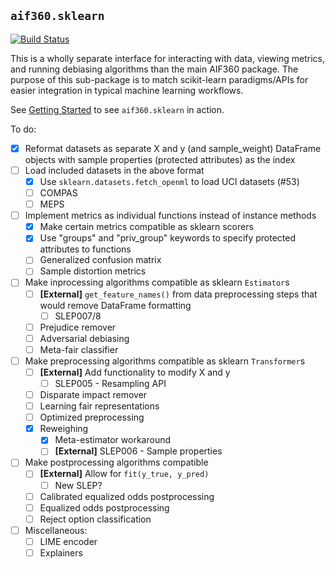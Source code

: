 ## `aif360.sklearn`

[![Build Status](https://travis-ci.org/IBM/AIF360.svg?branch=sklearn-compat)](https://travis-ci.org/IBM/AIF360)

This is a wholly separate interface for interacting with data, viewing metrics,
and running debiasing algorithms than the main AIF360 package. The purpose of
this sub-package is to match scikit-learn paradigms/APIs for easier integration
in typical machine learning workflows.

See [Getting Started](examples/Getting%20Started.ipynb) to see `aif360.sklearn`
in action.

To do:

- [x] Reformat datasets as separate X and y (and sample_weight) DataFrame
objects with sample properties (protected attributes) as the index
- [ ] Load included datasets in the above format
  - [x] Use `sklearn.datasets.fetch_openml` to load UCI datasets (#53)
  - [ ] COMPAS
  - [ ] MEPS
- [ ] Implement metrics as individual functions instead of instance methods
  - [x] Make certain metrics compatible as sklearn scorers
  - [x] Use "groups" and "priv_group" keywords to specify protected attributes to
  functions
  - [ ] Generalized confusion matrix
  - [ ] Sample distortion metrics
- [ ] Make inprocessing algorithms compatible as sklearn `Estimator`s
  - [ ] **[External]** `get_feature_names()` from data preprocessing
  steps that would remove DataFrame formatting
    - [ ] SLEP007/8
  - [ ] Prejudice remover
  - [ ] Adversarial debiasing
  - [ ] Meta-fair classifier
- [ ] Make preprocessing algorithms compatible as sklearn `Transformer`s
  - [ ] **[External]** Add functionality to modify X and y
    - [ ] SLEP005 - Resampling API
  - [ ] Disparate impact remover
  - [ ] Learning fair representations
  - [ ] Optimized preprocessing
  - [X] Reweighing
    - [X] Meta-estimator workaround
    - [ ] **[External]** SLEP006 - Sample properties
- [ ] Make postprocessing algorithms compatible
  - [ ] **[External]** Allow for `fit(y_true, y_pred)`
    - [ ] New SLEP?
  - [ ] Calibrated equalized odds postprocessing
  - [ ] Equalized odds postprocessing
  - [ ] Reject option classification
- [ ] Miscellaneous:
  - [ ] LIME encoder
  - [ ] Explainers
